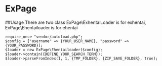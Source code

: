ExPage
======

##Usage
There are two class ExPage\ExhentaiLoader is for exhentai, ExPage\Ehentailoader is for ehentai

```
require_once "vendor/autoload.php";
$config = ["username" => {YOUR_USER_NAME}, "password" => {YOUR_PASSWORD}];    
$loader = new ExPage\Ehentailoader($config);
$loader->contain({DEFINE_YOUR_SEARCH_TERM});
$loader->parseFromIndex(1, 1, {TMP_FOLDER}, {ZIP_SAVE_FOLDER}, true);
```
